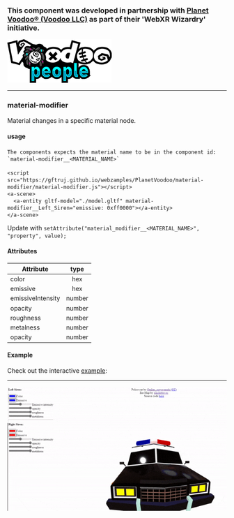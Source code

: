 ### This component was developed in partnership with [Planet Voodoo® (Voodoo LLC)](https://planetvoodoo.org/) as part of their 'WebXR Wizardry' initiative.
![Logo](./../media/PlanetVoodoo.png "PlanetVoodoo")
<hr>

### material-modifier

Material changes in a specific material node.

#### usage

    The components expects the material name to be in the component id: `material-modifier__<MATERIAL_NAME>`

    <script src="https://gftruj.github.io/webzamples/PlanetVoodoo/material-modifier/material-modifier.js"></script>
    <a-scene>
      <a-entity gltf-model="./model.gltf" material-modifier__Left_Siren="emissive: 0xff0000"></a-entity>
    </a-scene>
 
Update with `setAttribute("material_modifier__<MATERIAL_NAME>", "property", value);`
 
#### Attributes

| Attribute         | type          |
| -------------     |:-------------:| 
| color             | hex           | 
| emissive          | hex           | 
| emissiveIntensity | number        | 
| opacity           | number        | 
| roughness         | number        | 
| metalness         | number        | 
| opacity           | number        | 


#### Example

Check out the interactive [example](https://gftruj.github.io/webzamples/PlanetVoodoo/material-modifier):
<hr>

![policecar](./../media/policecar.gif "policecar")

